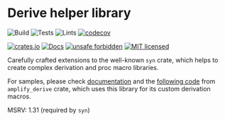 # Derive helper library

![Build](https://github.com/LNP-BP/rust-amplify/workflows/Build/badge.svg)
![Tests](https://github.com/LNP-BP/rust-amplify/workflows/Tests/badge.svg)
![Lints](https://github.com/LNP-BP/rust-amplify/workflows/Lints/badge.svg)
[![codecov](https://codecov.io/gh/LNP-BP/rust-amplify/branch/master/graph/badge.svg)](https://codecov.io/gh/LNP-BP/rust-amplify)

[![crates.io](https://meritbadge.herokuapp.com/amplify_syn)](https://crates.io/crates/amplify_syn)
[![Docs](https://docs.rs/amplify_syn/badge.svg)](https://docs.rs/amplify_syn)
[![unsafe forbidden](https://img.shields.io/badge/unsafe-forbidden-success.svg)](https://github.com/rust-secure-code/safety-dance/)
[![MIT licensed](https://img.shields.io/badge/license-MIT-blue.svg)](./LICENSE)

Carefully crafted extensions to the well-known `syn` crate, which helps to
create complex derivation and proc macro libraries.

For samples, please check [documentation](https://docs.rs/amplify_syn) and 
the [following code](https://github.com/LNP-BP/rust-amplify/tree/master/derive/src/getters.rs) 
from `amplify_derive` crate, which uses this library for its custom derivation 
macros.

MSRV: 1.31 (required by `syn`)

